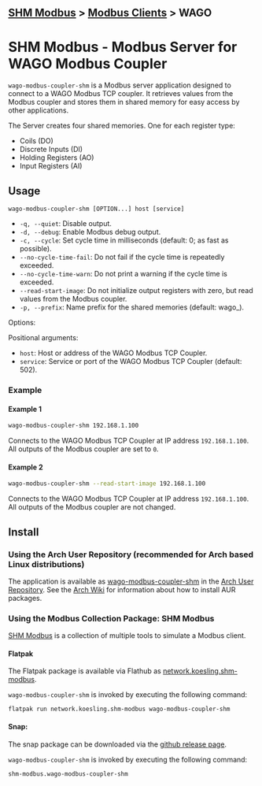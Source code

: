 [SHM Modbus](../../index.md) > [Modbus Clients](../index.md) > WAGO
---

# SHM Modbus - Modbus Server for WAGO Modbus Coupler

```wago-modbus-coupler-shm``` is a Modbus server application designed to connect to a WAGO Modbus TCP coupler.
It retrieves values from the Modbus coupler and stores them in shared memory for easy access by other applications.

The Server creates four shared memories. 
One for each register type:
- Coils (DO)
- Discrete Inputs (DI)
- Holding Registers (AO)
- Input Registers (AI)

## Usage

```text
wago-modbus-coupler-shm [OPTION...] host [service]
```

- ```-q, --quiet```: Disable output.
- ```-d, --debug```: Enable Modbus debug output.
- ```-c, --cycle```: Set cycle time in milliseconds (default: 0; as fast as possible).
- ```--no-cycle-time-fail```: Do not fail if the cycle time is repeatedly exceeded.
- ```--no-cycle-time-warn```: Do not print a warning if the cycle time is exceeded.
- ```--read-start-image```: Do not initialize output registers with zero, but read values from the Modbus coupler.
- ```-p, --prefix```: Name prefix for the shared memories (default: wago_).

Options:

Positional arguments:

- ```host```: Host or address of the WAGO Modbus TCP Coupler.
- ```service```: Service or port of the WAGO Modbus TCP Coupler (default: 502).

### Example

#### Example 1

```bash
wago-modbus-coupler-shm 192.168.1.100
```

Connects to the WAGO Modbus TCP Coupler at IP address ```192.168.1.100```.
All outputs of the Modbus coupler are set to ```0```.

#### Example 2

```bash
wago-modbus-coupler-shm --read-start-image 192.168.1.100
```

Connects to the WAGO Modbus TCP Coupler at IP address ```192.168.1.100```.
All outputs of the Modbus coupler are not changed.

## Install

### Using the Arch User Repository (recommended for Arch based Linux distributions)

The application is available as [wago-modbus-coupler-shm](https://aur.archlinux.org/packages/wago-modbus-coupler-shm) in the [Arch User Repository](https://aur.archlinux.org/).
See the [Arch Wiki](https://wiki.archlinux.org/title/Arch_User_Repository) for information about how to install AUR packages.

### Using the Modbus Collection Package: SHM Modbus

[SHM Modbus](https://nikolask-source.github.io/SHM_Modbus/) is a collection of multiple tools to simulate a Modbus client.

#### Flatpak

The Flatpak package is available via Flathub as [network.koesling.shm-modbus](https://flathub.org/apps/network.koesling.shm-modbus).

```wago-modbus-coupler-shm``` is invoked by executing the following command:

```
flatpak run network.koesling.shm-modbus wago-modbus-coupler-shm
```

#### Snap:

The snap package can be downloaded via the [github release page](https://github.com/SHMModbus/SHM_Modbus/releases).

```wago-modbus-coupler-shm``` is invoked by executing the following command:

```
shm-modbus.wago-modbus-coupler-shm
```
